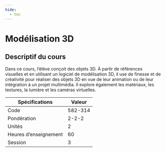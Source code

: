 ```yaml
---
hide:
  - toc
---
```


# Modélisation 3D

## Descriptif du cours

Dans ce cours, l’élève conçoit des objets 3D. À partir de références visuelles et en utilisant un logiciel de modélisation 3D, il use de finesse et de créativité pour réaliser des objets 3D en vue de leur animation ou de leur intégration à un projet multimédia. Il explore également les matériaux, les textures, la lumière et les caméras virtuelles.

| Spécifications        | Valeur  |
| --------------------- | ------- |
| Code                  | 582-314 |
| Pondération           | 2-2-2   |
| Unités                | 2       |
| Heures d’enseignement | 60      |
| Session               | 3       |